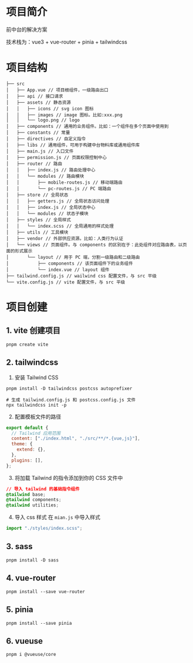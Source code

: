 # 项目简介

前中台的解决方案

技术栈为：vue3 + vue-router + pinia + tailwindcss

# 项目结构

```shell
├── src
│   ├── App.vue // 项目根组件，一级路由出口
│   ├── api // 接口请求
│   ├── assets // 静态资源
│   │   ├── icons // svg icon 图标
│   │   ├── images // image 图标。比如:xxx.png
│   │   └── logo.png // logo
│   ├── components // 通用的业务组件。比如：一个组件在多个页面中使用到
│   ├── constants // 常量
│   ├── directives // 自定义指令
│   ├── libs // 通用组件，可用于构建中台物料库或通用组件库
│   ├── main.js // 入口文件
│   ├── permission.js // 页面权限控制中心
│   ├── router // 路由
│   │   ├── index.js // 路由处理中心
│   │   └── modules // 路由模块
│   │       ├── mobile-routes.js // 移动端路由
│   │       └── pc-routes.js // PC 端路由
│   ├── store // 全局状态
│   │   ├── getters.js // 全局状态访问处理
│   │   ├── index.js // 全局状态中心
│   │   └── modules // 状态子模块
│   ├── styles // 全局样式
│   │   └── index.scss // 全局通用的样式处理
│   ├── utils // 工具模块
│   ├── vendor // 外部供应资源。比如：人类行为认证
│   └── views // 页面组件。与 components 的区别在于：此处组件对应路由表，以页面的形式展示
│       └── layout // 用于 PC 端，分割一级路由和二级路由
│           ├── components // 该页面组件下的业务组件
│           └── index.vue // layout 组件
├── tailwind.config.js // wailwind css 配置文件，与 src 平级
└── vite.config.js // vite 配置文件，与 src 平级
```

# 项目创建

## 1. vite 创建项目

```shell
pnpm create vite
```

## 2. tailwindcss

1. 安装 Tailwind CSS

```shell
pnpm install -D tailwindcss postcss autoprefixer

# 生成 tailwind.config.js 和 postcss.config.js 文件
npx tailwindcss init -p
```

2. 配置模板文件的路径

```js
export default {
  // Tailwind 应用范围
  content: ["./index.html", "./src/**/*.{vue,js}"],
  theme: {
    extend: {},
  },
  plugins: [],
};
```

3. 将加载 Tailwind 的指令添加到你的 CSS 文件中

```css
// 导入 tailwind 的基础指令组件
@tailwind base;
@tailwind components;
@tailwind utilities;
```

4. 导入 css 样式
   在 `mian.js` 中导入样式

```js
import "./styles/index.scss";
```

## 3. sass

```shell
pnpm install -D sass
```

## 4. vue-router

```shell
pnpm install --save vue-router
```

## 5. pinia

```shell
pnpm install --save pinia
```

## 6. vueuse

```shell
pnpm i @vueuse/core
```
